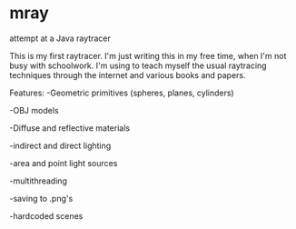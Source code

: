 # mray
attempt at a Java raytracer

This is my first raytracer. I'm just writing this in my free time, when I'm not busy with schoolwork. I'm using to teach myself the usual raytracing techniques through the internet and various books and papers.

Features:
-Geometric primitives (spheres, planes, cylinders)

-OBJ models

-Diffuse and reflective materials

-indirect and direct lighting

-area and point light sources

-multithreading

-saving to .png's

-hardcoded scenes
